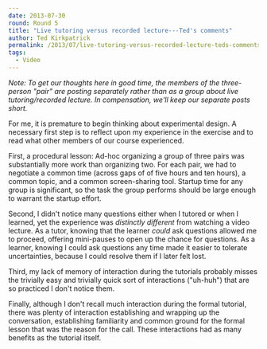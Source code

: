 ```yaml
---
date: 2013-07-30
round: Round 5
title: "Live tutoring versus recorded lecture---Ted's comments"
author: Ted Kirkpatrick
permalink: /2013/07/live-tutoring-versus-recorded-lecture-teds-comments/
tags:
  - Video
---
```

*Note: To get our thoughts here in good time, the members of the three-person "pair" are posting separately rather than as a group about live tutoring/recorded lecture. In compensation, we'll keep our separate posts short.*

For me, it is premature to begin thinking about experimental design. A necessary first step is to reflect upon my experience in the exercise and to read what other members of our course experienced.

First, a procedural lesson: Ad-hoc organizing a group of three pairs was substantially more work than organizing two. For each pair, we had to negotiate a common time (across gaps of of five hours and ten hours), a common topic, and a common screen-sharing tool. Startup time for any group is significant, so the task the group performs should be large enough to warrant the startup effort.

Second, I didn't notice many questions either when I tutored or when I learned, yet the experience was *distinctly different* from watching a video lecture. As a tutor, knowing that the learner *could* ask questions allowed me to proceed, offering mini-pauses to open up the chance for questions. As a learner, knowing I could ask questions any time made it easier to tolerate uncertainties, because I could resolve them if I later felt lost.

Third, my lack of memory of interaction during the tutorials probably misses the trivially easy and trivially quick sort of interactions ("uh-huh") that are so practiced I don't notice them.

Finally, although I don't recall much interaction during the formal tutorial, there was plenty of interaction establishing and wrapping up the conversation, establishing familiarity and common ground for the formal lesson that was the reason for the call. These interactions had as many benefits as the tutorial itself.
